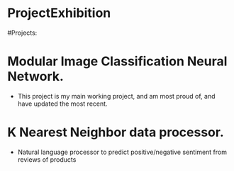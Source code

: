 # ProjectExhibition
#Projects: 
# Modular Image Classification Neural Network.
- This project is my main working project, and am most proud of, and have updated the most recent.
# K Nearest Neighbor data processor. 
- Natural language processor to predict positive/negative sentiment from reviews of products